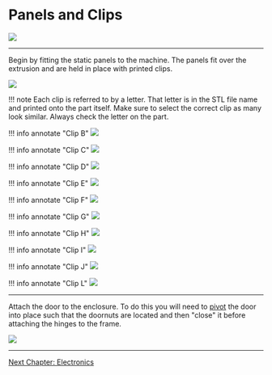 # Panels and Clips

![](../img/30_1.png)

---

Begin by fitting the static panels to the machine. The panels fit over the extrusion and are held in place with printed clips.

![](../img/30_s1.png)


!!! note
    Each clip is referred to by a letter. That letter is in the STL file name and printed onto the part itself. Make sure to select the correct clip as many look similar. Always check the letter on the part.

!!! info annotate "Clip B"
    ![](../img/30_clip_B.png)

!!! info annotate "Clip C"
    ![](../img/30_clip_C.png)

!!! info annotate "Clip D"
    ![](../img/30_clip_D.png)

!!! info annotate "Clip E"
    ![](../img/30_clip_E.png)

!!! info annotate "Clip F"
    ![](../img/30_clip_F.png)

!!! info annotate "Clip G"
    ![](../img/30_clip_G.png)

!!! info annotate "Clip H"
    ![](../img/30_clip_H.png)

!!! info annotate "Clip I"
    ![](../img/30_clip_I.png)

!!! info annotate "Clip J"
    ![](../img/30_clip_J.png)

!!! info annotate "Clip L"
    ![](../img/30_clip_L.png)

---

Attach the door to the enclosure. To do this you will need to [pivot](https://imgur.com/pivot-Zei0mk9) the door into place such that the doornuts are located and then "close" it before attaching the hinges to the frame.

![](../img/30_s2.png)

---

[Next Chapter: Electronics](./40_electronics.md)